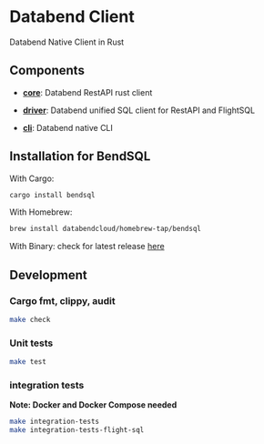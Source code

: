 # Databend Client

Databend Native Client in Rust

## Components

- [**core**](core): Databend RestAPI rust client

- [**driver**](driver): Databend unified SQL client for RestAPI and FlightSQL

- [**cli**](cli): Databend native CLI


## Installation for BendSQL

With Cargo:
```bash
cargo install bendsql
```

With Homebrew:
```bash
brew install databendcloud/homebrew-tap/bendsql
```

With Binary: check for latest release [here](https://github.com/datafuselabs/databend-client/releases)


## Development

### Cargo fmt, clippy, audit

```bash
make check
```

### Unit tests

```bash
make test
```

### integration tests

**Note: Docker and Docker Compose needed**

```bash
make integration-tests
make integration-tests-flight-sql
```
